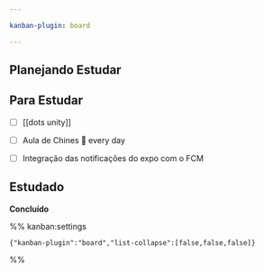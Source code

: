 ```yaml
---

kanban-plugin: board

---
```


## Planejando Estudar



## Para Estudar

- [ ] [[dots unity]]
- [ ] Aula de Chines 🔁 every day
- [ ] Integração das notificações do expo com o FCM


## Estudado

**Concluído**




%% kanban:settings
```
{"kanban-plugin":"board","list-collapse":[false,false,false]}
```
%%